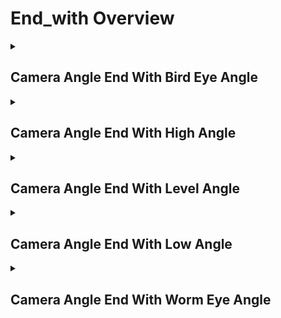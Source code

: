 # End_with Overview

<details>
<summary><h2>Camera Angle End With Bird Eye Angle</h2></summary>


<h3>🔵 Label Name:</h3>
<code>camera_angle_end_with_bird_eye_angle</code>


<h3>📖 Definition:</h3>
Does the video end with the camera positioned at a bird’s eye angle, looking directly downward at the ground?

<details>
<summary><h4> Question (Definition)</h4></summary>

</details>

<details>
<summary><h4> Alternative Question</h4></summary>

- Does the shot end with the camera looking straight down?

- Is the ending frame positioned at a bird’s eye perspective?

- Does the video conclude with an extreme high-angle shot looking downward?

- Is the final shot captured from above, looking down at the environment?

- Does the sequence close with a bird’s eye view, looking vertically down?

- Is the last shot taken from the highest perspective, directed downward?

- Does the video close with a top-down perspective?

- Is the final frame recorded with the camera positioned directly overhead?

</details>

<details>
<summary><h4> Prompt (Definition)</h4></summary>

- The video ends with the camera positioned at a bird’s eye angle, looking directly downward at the ground.

</details>

<details>
<summary><h4> Alternative Prompt</h4></summary>

- A shot ending at a bird’s eye angle, looking directly downward.

- A video concluding with a bird’s eye perspective, capturing the ground below.

- A sequence that ends with the camera positioned directly overhead and looking down.

- A shot showing the environment from a bird’s eye perspective.

- A video closing with a top-down, overhead framing.

- A shot where the camera is positioned high above and facing downward.

- A video that ends with the camera capturing subjects from a top-down viewpoint.

- A scene that closes with the camera looking sharply downward at the ground.

</details>

<h4>🟢 Positive:</h4>
<code>self.cam_setup.camera_angle_info['end'] == 'bird_eye_angle'</code>

<h4>🔴 Negative:</h4>
<code>self.cam_setup.camera_angle_info['end'] not in ['bird_eye_angle', 'unknown']</code>

</details>

<details>
<summary><h2>Camera Angle End With High Angle</h2></summary>


<h3>🔵 Label Name:</h3>
<code>camera_angle_end_with_high_angle</code>


<h3>📖 Definition:</h3>
Does the video end with the camera positioned at a high angle, tilted downward compared to a level angle but not directly top-down?

<details>
<summary><h4> Question (Definition)</h4></summary>

</details>

<details>
<summary><h4> Alternative Question</h4></summary>

- Does the shot end with the camera angled slightly downward?

- Is the ending frame positioned at a high-angle perspective?

- Does the video conclude with a downward camera angle?

- Is the final shot captured from above, looking down at a subject or environment?

- Does the sequence close with a high-angle view?

- Is the last shot taken from an elevated position, angled downward?

- Does the video close with a slightly top-down perspective?

- Is the final frame recorded with the camera looking downward at an angle?

</details>

<details>
<summary><h4> Prompt (Definition)</h4></summary>

- The video ends with the camera positioned at a high angle, tilted downward compared to a level angle but not directly top-down.

</details>

<details>
<summary><h4> Alternative Prompt</h4></summary>

- A shot ending at a high angle, looking slightly downward.

- A video concluding with a high-angle perspective, capturing the subject from above.

- A sequence that ends with the camera positioned higher than the subject.

- A shot showing the environment from an elevated, downward-facing viewpoint.

- A video closing with a subtly top-down, downward angle.

- A shot where the camera is positioned higher than eye level and facing down.

- A video that ends with the camera framing subjects from a slightly elevated perspective.

- A scene that closes with the camera tilted downward, emphasizing height differences.

</details>

<h4>🟢 Positive:</h4>
<code>self.cam_setup.camera_angle_info['end'] == 'high_angle'</code>

<h4>🔴 Negative:</h4>
<code>self.cam_setup.camera_angle_info['end'] not in ['high_angle', 'unknown']</code>

</details>

<details>
<summary><h2>Camera Angle End With Level Angle</h2></summary>


<h3>🔵 Label Name:</h3>
<code>camera_angle_end_with_level_angle</code>


<h3>📖 Definition:</h3>
Does the video end with the camera positioned at a level angle, parallel to the ground regardless of Dutch angle?

<details>
<summary><h4> Question (Definition)</h4></summary>

</details>

<details>
<summary><h4> Alternative Question</h4></summary>

- Does the shot end with the camera at a level angle?

- Is the ending frame positioned at a straight-on perspective?

- Does the video conclude with a level camera angle?

- Is the final shot captured with the camera parallel to the ground?

- Does the sequence close with a straight-on viewpoint?

- Is the last shot taken at a neutral, balanced angle?

- Does the video close with an eye-level or flat horizon perspective?

- Is the final frame recorded with no vertical tilt?

</details>

<details>
<summary><h4> Prompt (Definition)</h4></summary>

- The video ends with the camera positioned at a level angle, parallel to the ground regardless of Dutch angle.

</details>

<details>
<summary><h4> Alternative Prompt</h4></summary>

- A shot ending at a level angle, positioned parallel to the ground.

- A video concluding with a neutral camera perspective.

- A sequence that ends with the camera at a straight-on viewpoint.

- A shot showing the environment from a flat horizon level.

- A video closing with a balanced, natural perspective.

- A shot where the camera maintains a level position without tilting.

- A video that ends with an eye-level or straight-on angle.

- A scene that closes with a perfectly horizontal framing.

</details>

<h4>🟢 Positive:</h4>
<code>self.cam_setup.camera_angle_info['end'] == 'level_angle'</code>

<h4>🔴 Negative:</h4>
<code>self.cam_setup.camera_angle_info['end'] not in ['level_angle', 'unknown']</code>

</details>

<details>
<summary><h2>Camera Angle End With Low Angle</h2></summary>


<h3>🔵 Label Name:</h3>
<code>camera_angle_end_with_low_angle</code>


<h3>📖 Definition:</h3>
Does the video end with the camera positioned at a low angle, angled upward relative to a level perspective but not directly from below?

<details>
<summary><h4> Question (Definition)</h4></summary>

</details>

<details>
<summary><h4> Alternative Question</h4></summary>

- Does the shot end with the camera angled slightly upward?

- Is the ending frame positioned at a low-angle perspective?

- Does the video conclude with an upward-facing camera angle?

- Is the final shot captured from below, looking up at a subject or environment?

- Does the sequence close with a low-angle view?

- Is the last shot taken from a lower perspective, angled upward?

- Does the video close with a subtly bottom-up perspective?

- Is the final frame recorded with the camera looking up at an angle?

</details>

<details>
<summary><h4> Prompt (Definition)</h4></summary>

- The video ends with the camera positioned at a low angle, angled upward relative to a level perspective but not directly from below.

</details>

<details>
<summary><h4> Alternative Prompt</h4></summary>

- A shot ending at a low angle, looking slightly upward.

- A video concluding with a low-angle perspective, capturing the subject from below.

- A sequence that ends with the camera positioned lower than the subject.

- A shot showing the environment from a lower, upward-facing viewpoint.

- A video closing with a subtly bottom-up, upward angle.

- A shot where the camera is positioned lower than eye level and facing up.

- A video that ends with the camera framing subjects from a slightly low perspective.

- A scene that closes with the camera tilted upward, emphasizing height differences.

</details>

<h4>🟢 Positive:</h4>
<code>self.cam_setup.camera_angle_info['end'] == 'low_angle'</code>

<h4>🔴 Negative:</h4>
<code>self.cam_setup.camera_angle_info['end'] not in ['low_angle', 'unknown']</code>

</details>

<details>
<summary><h2>Camera Angle End With Worm Eye Angle</h2></summary>


<h3>🔵 Label Name:</h3>
<code>camera_angle_end_with_worm_eye_angle</code>


<h3>📖 Definition:</h3>
Does the video end with the camera positioned at a worm’s eye angle, looking sharply upward to the sky?

<details>
<summary><h4> Question (Definition)</h4></summary>

</details>

<details>
<summary><h4> Alternative Question</h4></summary>

- Does the shot end with the camera looking straight up?

- Is the ending frame positioned at a worm’s eye perspective?

- Does the video conclude with an extreme low-angle shot looking upward?

- Is the final shot captured from below, with the camera pointing skyward?

- Does the sequence close with a worm’s eye view, looking vertically up?

- Is the last shot taken from the lowest perspective, directed upward?

- Does the video close with an angle opposite to a bird’s eye view?

- Is the final frame recorded with the camera tilted steeply upwards?

</details>

<details>
<summary><h4> Prompt (Definition)</h4></summary>

- The video ends with the camera positioned at a worm’s eye angle, looking sharply upward to the sky.

</details>

<details>
<summary><h4> Alternative Prompt</h4></summary>

- A shot ending at a worm’s eye angle, looking steeply upward.

- A video concluding with a worm’s eye view, capturing the sky or ceiling.

- A sequence that ends with the camera positioned extremely low and pointing up.

- A shot showing the environment from a worm’s eye perspective.

- A video closing with a dramatically low-angle upward tilt.

- A shot where the camera is positioned at ground level and directed upward.

- A video that ends with the camera framing subjects from an extreme low viewpoint.

- A scene that closes with the camera tilted strongly upwards, emphasizing height.

</details>

<h4>🟢 Positive:</h4>
<code>self.cam_setup.camera_angle_info['end'] == 'worm_eye_angle'</code>

<h4>🔴 Negative:</h4>
<code>self.cam_setup.camera_angle_info['end'] not in ['worm_eye_angle', 'unknown']</code>

</details>
